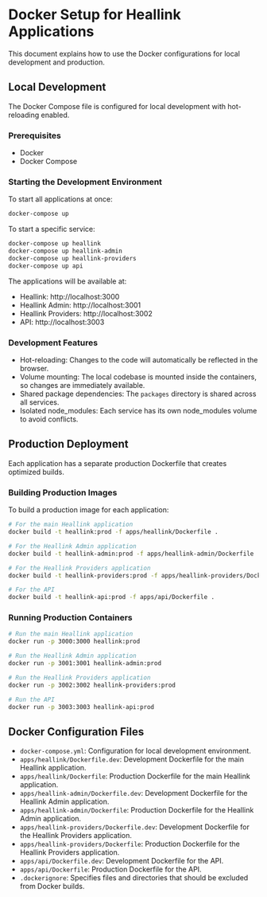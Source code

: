 # Docker Setup for Heallink Applications

This document explains how to use the Docker configurations for local development and production.

## Local Development

The Docker Compose file is configured for local development with hot-reloading enabled.

### Prerequisites

- Docker
- Docker Compose

### Starting the Development Environment

To start all applications at once:

```bash
docker-compose up
```

To start a specific service:

```bash
docker-compose up heallink
docker-compose up heallink-admin
docker-compose up heallink-providers
docker-compose up api
```

The applications will be available at:
- Heallink: http://localhost:3000
- Heallink Admin: http://localhost:3001
- Heallink Providers: http://localhost:3002
- API: http://localhost:3003

### Development Features

- Hot-reloading: Changes to the code will automatically be reflected in the browser.
- Volume mounting: The local codebase is mounted inside the containers, so changes are immediately available.
- Shared package dependencies: The `packages` directory is shared across all services.
- Isolated node_modules: Each service has its own node_modules volume to avoid conflicts.

## Production Deployment

Each application has a separate production Dockerfile that creates optimized builds.

### Building Production Images

To build a production image for each application:

```bash
# For the main Heallink application
docker build -t heallink:prod -f apps/heallink/Dockerfile .

# For the Heallink Admin application
docker build -t heallink-admin:prod -f apps/heallink-admin/Dockerfile .

# For the Heallink Providers application
docker build -t heallink-providers:prod -f apps/heallink-providers/Dockerfile .

# For the API
docker build -t heallink-api:prod -f apps/api/Dockerfile .
```

### Running Production Containers

```bash
# Run the main Heallink application
docker run -p 3000:3000 heallink:prod

# Run the Heallink Admin application
docker run -p 3001:3001 heallink-admin:prod

# Run the Heallink Providers application
docker run -p 3002:3002 heallink-providers:prod

# Run the API 
docker run -p 3003:3003 heallink-api:prod
```

## Docker Configuration Files

- `docker-compose.yml`: Configuration for local development environment.
- `apps/heallink/Dockerfile.dev`: Development Dockerfile for the main Heallink application.
- `apps/heallink/Dockerfile`: Production Dockerfile for the main Heallink application.
- `apps/heallink-admin/Dockerfile.dev`: Development Dockerfile for the Heallink Admin application.
- `apps/heallink-admin/Dockerfile`: Production Dockerfile for the Heallink Admin application.
- `apps/heallink-providers/Dockerfile.dev`: Development Dockerfile for the Heallink Providers application.
- `apps/heallink-providers/Dockerfile`: Production Dockerfile for the Heallink Providers application.
- `apps/api/Dockerfile.dev`: Development Dockerfile for the API.
- `apps/api/Dockerfile`: Production Dockerfile for the API.
- `.dockerignore`: Specifies files and directories that should be excluded from Docker builds.
